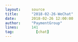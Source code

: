 ```yaml
---
layout:     source 
title:      "2018-02-26-WeChat"
date:       2018-02-26 12:00:00
author:     "PaymentGroup"
lines:      141 
tag:		  [chat]
---
```

